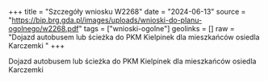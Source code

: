 +++
title = "Szczegóły wniosku W2268"
date = "2024-06-13"
source = "https://bip.brg.gda.pl/images/uploads/wnioski-do-planu-ogolnego/w2268.pdf"
tags = ["wnioski-ogolne"]
geolinks = []
raw = "Dojazd autobusem lub ścieżka do PKM Kielpinek dla mieszkańców osiedla Karczemki "
+++

Dojazd autobusem lub ścieżka do PKM Kielpinek dla mieszkańców osiedla Karczemki



